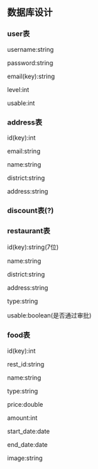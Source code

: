 ## 数据库设计

### user表

username:string

password:string

email(key):string

level:int

usable:int

### address表

id(key):int

email:string

name:string

district:string

address:string



### discount表(?)


### restaurant表

id(key):string(7位)

name:string

district:string

address:string

type:string

usable:boolean(是否通过审批)



### food表

id(key):int

rest_id:string

name:string

type:string

price:double

amount:int

start_date:date

end_date:date

image:string






